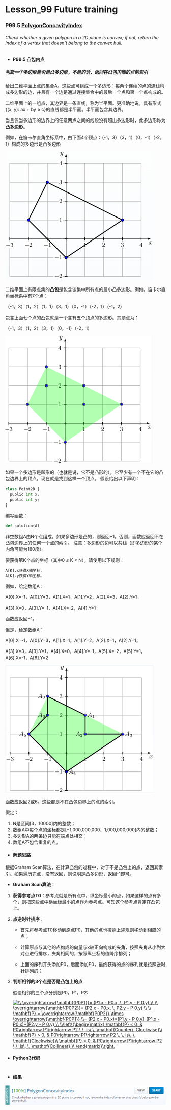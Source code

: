 # Lesson_99 Future training


### P99.5 [PolygonConcavityIndex](https://app.codility.com/programmers/lessons/99-future_training/polygon_concavity_index/) 

###### Check whether a given polygon in a 2D plane is convex; if not, return the index of a vertex that doesn't belong to the convex hull.

* #### P99.5 凸包内点

#####  判断一个多边形是否是凸多边形，不是的话，返回在凸包内部的点的索引

给出二维平面上点的集合A。这些点可组成一个多边形：每两个连续的点的连线构成多边形的边，并且有一个边是通过连接集合中的最后一个点和第一个点构成的。

二维平面上的一组点，其边界是一条直线，称为半平面。更准确地说，具有形式{(x, y): ax + by ≥ c}的直线都是半平面。半平面包含其边界。

当且仅当多边形的边界上的任意两点之间的线段没有超出多边形时，此多边形称为**凸多边形**。

例如，在笛卡尔直角坐标系中，由下面4个顶点：（-1，3）（3，1）（0，-1）（-2，1）构成的多边形是凸多边形

![image](https://github.com/Anfany/Codility-Lessons-By-Python3/blob/master/L99_Future%20training/99.5.1.png)

二维平面上有限点集的**凸包**是包含该集中所有点的最小凸多边形。例如，笛卡尔直角坐标系中有7个点：

（-1，3）（1，2）（1，1）（3，1）（0，-1）（-2，1）（-1，2）

包含上面七个点的凸包就是一个含有五个顶点的多边形。其顶点为：

（-1，3）（1，2）（3，1）（0，-1）（-2，1）

![image](https://github.com/Anfany/Codility-Lessons-By-Python3/blob/master/L99_Future%20training/99.5.2.png)

如果一个多边形是凹形的（也就是说，它不是凸形的），它至少有一个不在它的凸包边界上的顶点。现在就是找到这样一个顶点。
假设给出以下声明：
```python
class Point2D {
  public int x;
  public int y;
}
```
编写函数：
```python
def solution(A)
```

非空数组A由N个点组成，如果多边形是凸的，则返回−1。否则，函数应返回不在凸包边界上的任何一个点的索引。
注意：多边形的边可以共线（即多边形的某个内角可能为180度）。

要获得第K个点的坐标（其中0 ≤ K < N），请使用以下规则：
```
A[K].x获得X轴坐标，
A[K].y获得Y轴坐标。
```
例如，给定数组A：

A[0].X=-1，A[0].Y=3，A[1].X=1，A[1].Y=2，A[2].X=3，A[2].Y=1，

A[3].X=0，A[3].Y=-1，A[4].X=-2，A[4].Y=1

函数应返回−1。

但是，给定数组A：

A[0].X=-1，A[0].Y=3，A[1].X=1，A[1].Y=2，A[2].X=1，A[2].Y=1，

A[3].X=3，A[3].Y=1，A[4].X=0，A[4].Y=-1，A[5].X=-2，A[5].Y=1，A[6].X=-1，A[6].Y=2

![image](https://github.com/Anfany/Codility-Lessons-By-Python3/blob/master/L99_Future%20training/99.5.3.png)

函数应返回2或6。这些都是不在凸包边界上的点的索引。

假定：
  1. N是区间[3，10000]内的整数；
  2. 数组A中每个点的坐标都是[−1,000,000,000，1,000,000,000]内的整数；
  3. 多边形A的两条边只能在端点处相交；
  4. 数组A不包含重复的点。


* #### 解题思路

根据Graham Scan算法，在计算凸包的过程中，对于不是凸包上的点，返回其索引。如果遍历完点，没有返回，则说明是凸多边形，返回-1即可。

*  **Graham Scan算法**：

1. **获得参考点T0**：参考点就是所有点中，纵坐标最小的点，如果这样的点有多个，则把这些点中横坐标最小的点作为参考点。可知这个参考点肯定在凸包上。

2. **点逆时针排序**：
    
    +  首先将参考点T0移动到原点P0，其他的点也按照上述规则移动到相应的点；
    
    +  计算原点与其他的点构成的向量与x轴正向构成的夹角，按照夹角从小到大对点进行排序，夹角相同的，按照纵坐标的值降序排列；
    
    +  上面的序列开头添加P0，后面添加P0，最终获得的点的序列就是按照逆时针排列的；
    
3. **判断相邻的3个点是否是凸包上的点** 

    假设相邻的三个点分别是P0，P1，P2:
    
    <a href="https://www.codecogs.com/eqnedit.php?latex=\\&space;\overrightarrow{\mathbf{P0P1}}=&space;(P1.x&space;-&space;P0.x,&space;\,&space;P1.y&space;-&space;P&space;0.y)&space;\\&space;\\&space;\overrightarrow{\mathbf{P0P2}}=&space;(P2.x&space;-&space;P0.x,&space;\,&space;P2.y&space;-&space;P&space;0.y)&space;\\&space;\\&space;\mathbf{P}&space;=&space;\overrightarrow{\mathbf{P0P2}}&space;\times&space;\overrightarrow{\mathbf{P0P1}}&space;\\=&space;(P2.x&space;-&space;P0.x)*(P1.y&space;-&space;P&space;0.y)-(P1.x&space;-&space;P0.x)*(P2.y&space;-&space;P&space;0.y)&space;\\&space;\\\left\{\begin{matrix}&space;\mathbf{P}&space;<&space;0,&space;&&space;P0\rightarrow&space;P1\rightarrow&space;P2&space;\,\,&space;is\,\,&space;\mathbf{Counter\,&space;Clockwise}\\&space;\mathbf{P}&space;>&space;0,&space;&&space;P0\rightarrow&space;P1\rightarrow&space;P2&space;\,&space;\,&space;is\,&space;\,&space;\mathbf{Clockwise}\\&space;\mathbf{P}&space;=&space;0,&space;&&space;P0\rightarrow&space;P1\rightarrow&space;P2&space;\,\,&space;is\,&space;\,&space;\mathbf{Collinear}&space;\\&space;\end{matrix}\right." target="_blank"><img src="https://latex.codecogs.com/gif.latex?\\&space;\overrightarrow{\mathbf{P0P1}}=&space;(P1.x&space;-&space;P0.x,&space;\,&space;P1.y&space;-&space;P&space;0.y)&space;\\&space;\\&space;\overrightarrow{\mathbf{P0P2}}=&space;(P2.x&space;-&space;P0.x,&space;\,&space;P2.y&space;-&space;P&space;0.y)&space;\\&space;\\&space;\mathbf{P}&space;=&space;\overrightarrow{\mathbf{P0P2}}&space;\times&space;\overrightarrow{\mathbf{P0P1}}&space;\\=&space;(P2.x&space;-&space;P0.x)*(P1.y&space;-&space;P&space;0.y)-(P1.x&space;-&space;P0.x)*(P2.y&space;-&space;P&space;0.y)&space;\\&space;\\\left\{\begin{matrix}&space;\mathbf{P}&space;<&space;0,&space;&&space;P0\rightarrow&space;P1\rightarrow&space;P2&space;\,\,&space;is\,\,&space;\mathbf{Counter\,&space;Clockwise}\\&space;\mathbf{P}&space;>&space;0,&space;&&space;P0\rightarrow&space;P1\rightarrow&space;P2&space;\,&space;\,&space;is\,&space;\,&space;\mathbf{Clockwise}\\&space;\mathbf{P}&space;=&space;0,&space;&&space;P0\rightarrow&space;P1\rightarrow&space;P2&space;\,\,&space;is\,&space;\,&space;\mathbf{Collinear}&space;\\&space;\end{matrix}\right." title="\\ \overrightarrow{\mathbf{P0P1}}= (P1.x - P0.x, \, P1.y - P 0.y) \\ \\ \overrightarrow{\mathbf{P0P2}}= (P2.x - P0.x, \, P2.y - P 0.y) \\ \\ \mathbf{P} = \overrightarrow{\mathbf{P0P2}} \times \overrightarrow{\mathbf{P0P1}} \\= (P2.x - P0.x)*(P1.y - P 0.y)-(P1.x - P0.x)*(P2.y - P 0.y) \\ \\\left\{\begin{matrix} \mathbf{P} < 0, & P0\rightarrow P1\rightarrow P2 \,\, is\,\, \mathbf{Counter\, Clockwise}\\ \mathbf{P} > 0, & P0\rightarrow P1\rightarrow P2 \, \, is\, \, \mathbf{Clockwise}\\ \mathbf{P} = 0, & P0\rightarrow P1\rightarrow P2 \,\, is\, \, \mathbf{Collinear} \\ \end{matrix}\right." /></a>
    
    
    
    

  

* #### Python3代码

```python

```

* #### 结果



![image](https://github.com/Anfany/Codility-Lessons-By-Python3/blob/master/L99_Future%20training/99.5.png)
